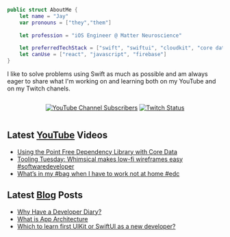 ```swift
public struct AboutMe {
    let name = "Jay"
    var pronouns = ["they","them"]
    
    let profession = "iOS Engineer @ Matter Neuroscience"
    
    let preferredTechStack = ["swift", "swiftui", "cloudkit", "core data"]
    let canUse = ["react", "javascript", "firebase"]
}
```

I like to solve problems using Swift as much as possible and am always eager to share what I'm working on and learning both on my YouTube and on my Twitch chanels.

<div style="display:flex;justify-content:center;">

[![YouTube Channel Subscribers](https://img.shields.io/youtube/channel/subscribers/UC6na4Lq0ozPBjHD1X42szEQ?logo=youtube&style=for-the-badge)](https://www.youtube.com/channel/UC6na4Lq0ozPBjHD1X42szEQ) [![Twitch Status](https://img.shields.io/twitch/status/heyjaywilson?logo=twitch&style=for-the-badge)](https://twitch.tv/heyjaywilson)

</div>

## Latest [YouTube](https://www.youtube.com/channel/UC6na4Lq0ozPBjHD1X42szEQ) Videos

- [Using the Point Free Dependency Library with Core Data](https://www.youtube.com/watch?v=zdYHz5J725Y)
- [Tooling Tuesday: Whimsical makes low-fi wireframes easy #softwaredeveloper](https://www.youtube.com/watch?v=fQ8tfhOXxEU)
- [What’s in my #bag when I have to work not at home #edc](https://www.youtube.com/watch?v=PSSXCs4HBk0)

## Latest [Blog](https://cctplus.dev) Posts

- [Why Have a Developer Diary?](https://cctplus.dev/get-started-with-a-developer-diary/)
- [What is App Architecture](https://cctplus.dev/what-is-app-architecture/)
- [Which to learn first UIKit or SwiftUI as a new developer?](https://cctplus.dev/which-to-learn-first-uikit-or-swiftui/)

